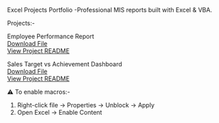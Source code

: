 Excel Projects Portfolio
  -Professional MIS reports built with Excel & VBA.

Projects:-


 Employee Performance Report  
 [Download File](./MIS-Employee_Performance_Report/MIS-Employee_Performance_Report.xlsm)  
 [View Project README](./MIS-Employee_Performance_Report/README.md)


 Sales Target vs Achievement Dashboard  
[Download File](./MIS-Sales_Target_VS_Achievement_Report/MIS-Sales_Target_VS_Achievement_Report.xlsm)  
 [View Project README](./MIS-Sales_Target_VS_Achievement_Report/README.md)

⚠️ To enable macros:-
1. Right-click file → Properties → Unblock → Apply  
2. Open Excel → Enable Content
